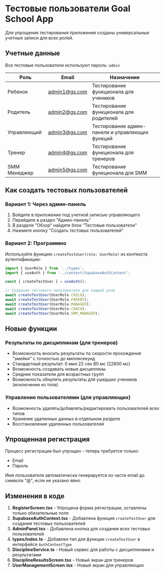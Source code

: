 # Тестовые пользователи Goal School App

Для упрощения тестирования приложения созданы универсальные учетные записи для всех ролей.

## Учетные данные

Все тестовые пользователи используют пароль: `admin`

| Роль         | Email         | Назначение                                      |
| ------------ | ------------- | ----------------------------------------------- |
| Ребенок      | admin1@gs.com | Тестирование функционала для учеников           |
| Родитель     | admin2@gs.com | Тестирование функционала для родителей          |
| Управляющий  | admin3@gs.com | Тестирование админ-панели и управляющих функций |
| Тренер       | admin4@gs.com | Тестирование функционала для тренеров           |
| SMM Менеджер | admin5@gs.com | Тестирование функционала для SMM                |

## Как создать тестовых пользователей

### Вариант 1: Через админ-панель

1. Войдите в приложение под учетной записью управляющего
2. Перейдите в раздел "Админ-панель"
3. В разделе "Обзор" найдите блок "Тестовые пользователи"
4. Нажмите кнопку "Создать тестовых пользователей"

### Вариант 2: Программно

Используйте функцию `createTestUser(role: UserRole)` из контекста аутентификации:

```typescript
import { UserRole } from '../types';
import { useAuth } from '../context/SupabaseAuthContext';

const { createTestUser } = useAuth();

// Создание тестового пользователя для каждой роли
await createTestUser(UserRole.CHILD);
await createTestUser(UserRole.PARENT);
await createTestUser(UserRole.MANAGER);
await createTestUser(UserRole.COACH);
await createTestUser(UserRole.SMM_MANAGER);
```

## Новые функции

### Результаты по дисциплинам (для тренеров)

- Возможность вносить результаты по скорости прохождения "змейки" с точностью до миллисекунд
- Стандартный результат: 0 мин 22 сек 80 мс (22800 мс)
- Возможность создавать новые дисциплины
- Средние показатели для возрастных групп
- Возможность обнулять результаты для ушедших учеников (исключение из топа)

### Управление пользователями (для управляющих)

- Возможность удалять/добавлять/редактировать пользователей всех типов
- Хранение удаленных данных в отдельном разделе
- Восстановление удаленных пользователей

## Упрощенная регистрация

Процесс регистрации был упрощен - теперь требуется только:

- Email
- Пароль

Имя пользователя автоматически генерируется из части email до символа "@", если не указано явно.

## Изменения в коде

1. **RegisterScreen.tsx** - Упрощена форма регистрации, оставлены только обязательные поля
2. **SupabaseAuthContext.tsx** - Добавлена функция `createTestUser` для создания тестовых пользователей
3. **AdminPanel.tsx** - Добавлена кнопка для создания всех тестовых пользователей
4. **types/index.ts** - Добавлен тип для функции `createTestUser` в интерфейсе `AuthContextType`
5. **DisciplineService.ts** - Новый сервис для работы с дисциплинами и результатами
6. **DisciplineResultsScreen.tsx** - Новый экран для тренеров
7. **UserManagementScreen.tsx** - Новый экран для управляющих
